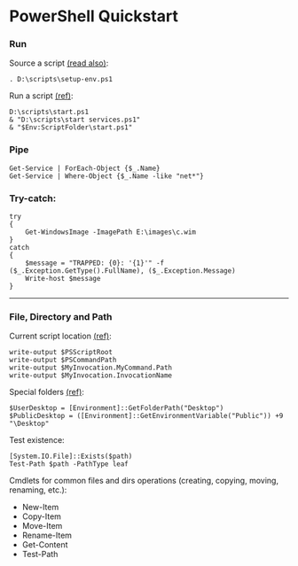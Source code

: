 PowerShell Quickstart
=====================

### Run

Source a script [(read also)](https://stackoverflow.com/a/27138623):

    . D:\scripts\setup-env.ps1
    
Run a script [(ref)](https://stackoverflow.com/a/18537263):

    D:\scripts\start.ps1
    & "D:\scripts\start services.ps1"
    & "$Env:ScriptFolder\start.ps1"

### Pipe

    Get-Service | ForEach-Object {$_.Name}
    Get-Service | Where-Object {$_.Name -like "net*"}
    

### Try-catch:

    try
    {
        Get-WindowsImage -ImagePath E:\images\c.wim
    }
    catch
    {
        $message = "TRAPPED: {0}: '{1}'" -f ($_.Exception.GetType().FullName), ($_.Exception.Message)
        Write-host $message
    }

-------------------------------------------------------------------

### File, Directory and Path

Current script location [(ref)](https://stackoverflow.com/q/5466329):

    write-output $PSScriptRoot
    write-output $PSCommandPath
    write-output $MyInvocation.MyCommand.Path
    write-output $MyInvocation.InvocationName
    
Special folders [(ref)](https://stackoverflow.com/a/31747246):

    $UserDesktop = [Environment]::GetFolderPath("Desktop")   
    $PublicDesktop = ([Environment]::GetEnvironmentVariable("Public")) +9 "\Desktop"
    
Test existence:
    
    [System.IO.File]::Exists($path)
    Test-Path $path -PathType leaf
    

Cmdlets for common files and dirs operations (creating, copying, moving, renaming, etc.):

* New-Item
* Copy-Item
* Move-Item
* Rename-Item
* Get-Content
* Test-Path


